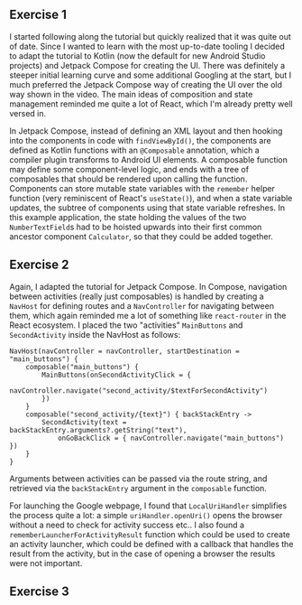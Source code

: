 ## Exercise 1

I started following along the tutorial but quickly realized that it was quite out of date. Since I wanted to learn with the most up-to-date tooling I decided to adapt the tutorial to Kotlin (now the default for new Android Studio projects) and Jetpack Compose for creating the UI. There was definitely a steeper initial learning curve and some additional Googling at the start, but I much preferred the Jetpack Compose way of creating the UI over the old way shown in the video. The main ideas of composition and state management reminded me quite a lot of React, which I'm already pretty well versed in.

In Jetpack Compose, instead of defining an XML layout and then hooking into the components in code with `findViewById()`, the components are defined as Kotlin functions with an `@Composable` annotation, which a compiler plugin transforms to Android UI elements. A composable function may define some component-level logic, and ends with a tree of composables that should be rendered upon calling the function. Components can store mutable state variables with the `remember` helper function (very reminiscent of React's `useState()`), and when a state variable updates, the subtree of components using that state variable refreshes. In this example application, the state holding the values of the two `NumberTextField`s had to be hoisted upwards into their first common ancestor component `Calculator`, so that they could be added together.

## Exercise 2

Again, I adapted the tutorial for Jetpack Compose. In Compose, navigation between activities (really just composables) is handled by creating a `NavHost` for defining routes and a `NavController` for navigating between them, which again reminded me a lot of something like `react-router` in the React ecosystem. I placed the two "activities" `MainButtons` and `SecondActivity` inside the NavHost as follows:

```
NavHost(navController = navController, startDestination = "main_buttons") {
    composable("main_buttons") {
        MainButtons(onSecondActivityClick = {
            navController.navigate("second_activity/$textForSecondActivity")
        })
    }
    composable("second_activity/{text}") { backStackEntry ->
        SecondActivity(text = backStackEntry.arguments?.getString("text"),
            onGoBackClick = { navController.navigate("main_buttons") })
    }
}
```

Arguments between activities can be passed via the route string, and retrieved via the `backStackEntry` argument in the `composable` function.

For launching the Google webpage, I found that `LocalUriHandler` simplifies the process quite a lot: a simple `uriHandler.openUri()` opens the browser without a need to check for activity success etc.. I also found a `rememberLauncherForActivityResult` function which could be used to create an activity launcher, which could be defined with a callback that handles the result from the activity, but in the case of opening a browser the results were not important.

## Exercise 3

